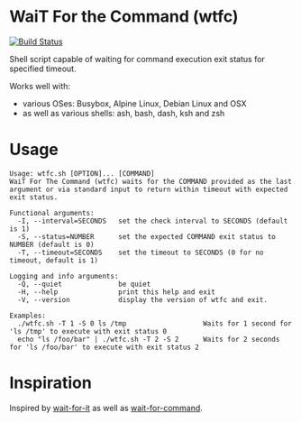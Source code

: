 WaiT For the Command (wtfc)
===
[![Build Status](https://secure.travis-ci.org/typekpb/wtfc.png?branch=master)](http://travis-ci.org/typekpb/wtfc)

Shell script capable of waiting for command execution exit status for specified timeout.

Works well with:
* various OSes: Busybox, Alpine Linux, Debian Linux and OSX
* as well as various shells: ash, bash, dash, ksh and zsh

Usage
===

    Usage: wtfc.sh [OPTION]... [COMMAND]
    WaiT For The Command (wtfc) waits for the COMMAND provided as the last argument or via standard input to return within timeout with expected exit status.
    
    Functional arguments:
      -I, --interval=SECONDS   set the check interval to SECONDS (default is 1)
      -S, --status=NUMBER      set the expected COMMAND exit status to NUMBER (default is 0)
      -T, --timeout=SECONDS    set the timeout to SECONDS (0 for no timeout, default is 1)
    
    Logging and info arguments:
      -Q, --quiet              be quiet
      -H, --help               print this help and exit
      -V, --version            display the version of wtfc and exit.
    
    Examples:
      ./wtfc.sh -T 1 -S 0 ls /tmp                   Waits for 1 second for 'ls /tmp' to execute with exit status 0
      echo "ls /foo/bar" | ./wtfc.sh -T 2 -S 2      Waits for 2 seconds for 'ls /foo/bar' to execute with exit status 2

Inspiration
===

Inspired by [wait-for-it](https://github.com/vishnubob/wait-for-it) as well as [wait-for-command](https://github.com/ettore26/wait-for-command).